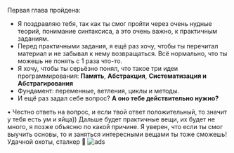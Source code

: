 Первая глава пройдена:

- Я поздравляю тебя, так как ты смог пройти через очень нудные теорий, понимание синтаксиса, а это очень важно, к практичным заданиям. 
- Перед практичными задания, я ещё раз хочу, чтобы ты перечитал материал и не забывал к нему возвращаться. Всё нормально, что ты можешь не понять с 1 раза что-то. 
- Я хочу, чтобы ты серьёзно понял, что такое три идеи программирования: **Память**, **Абстракция**, **Систематизация и Абстрагирования**
- Фундамент: переменные, ветления, циклы и методы.
- И ещё раз задал себе вопрос? **А оно тебе действительно нужно?**

• Честно ответь на вопрос, и если твой ответ положительный, то значит у тебя есть ум и яйца)) Дальше будет практичные вещи, их будет не много, я позже объясню по какой причине. Я уверен, что если ты смог выучить основы, то и заняться интересными вещами ты тоже сможешь! Удачной охоты, сталкер 🤖
![ads](https://i.imgur.com/LlwPJHI.png)
